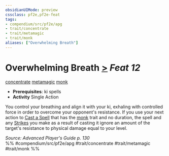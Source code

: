 ```yaml
---
obsidianUIMode: preview
cssclass: pf2e,pf2e-feat
tags:
- compendium/src/pf2e/apg
- trait/concentrate
- trait/metamagic
- trait/monk
aliases: ["Overwhelming Breath"]
---
```

# Overwhelming Breath  [>](chapter-9-playing-the-game.md#Actions "Single Action") *Feat 12*  
[concentrate](concentrate.md "Concentrate Action & Ability Trait")  [metamagic](metamagic.md "Metamagic General Trait")  [monk](Reference/Rules/Traits/monk.md "Monk Class Trait")  

- **Prerequisites**: ki spells
- **Activity** Single Action

You control your breathing and align it with your ki, exhaling with controlled force in order to overcome your opponent's resistance. If you use your next action to [Cast a Spell](cast-a-spell.md) that has the [monk](Reference/Rules/Traits/monk.md "Monk Class Trait") trait and no duration, the spell and any [Strikes](strike.md) you make as a result of casting it ignore an amount of the target's resistance to physical damage equal to your level.

*Source: Advanced Player's Guide p. 130*  
%% #compendium/src/pf2e/apg #trait/concentrate #trait/metamagic #trait/monk %%